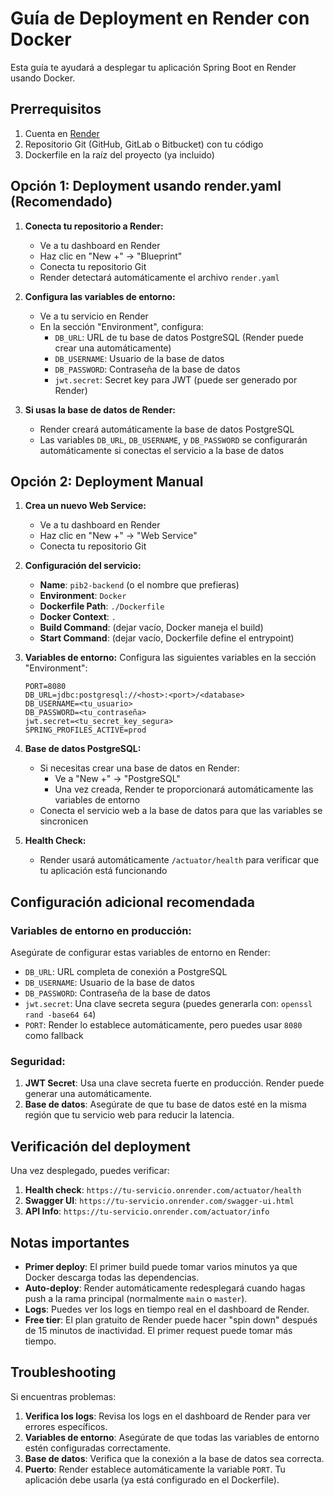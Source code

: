 # Guía de Deployment en Render con Docker

Esta guía te ayudará a desplegar tu aplicación Spring Boot en Render usando Docker.

## Prerrequisitos

1. Cuenta en [Render](https://render.com)
2. Repositorio Git (GitHub, GitLab o Bitbucket) con tu código
3. Dockerfile en la raíz del proyecto (ya incluido)

## Opción 1: Deployment usando render.yaml (Recomendado)

1. **Conecta tu repositorio a Render:**
   - Ve a tu dashboard en Render
   - Haz clic en "New +" → "Blueprint"
   - Conecta tu repositorio Git
   - Render detectará automáticamente el archivo `render.yaml`

2. **Configura las variables de entorno:**
   - Ve a tu servicio en Render
   - En la sección "Environment", configura:
     - `DB_URL`: URL de tu base de datos PostgreSQL (Render puede crear una automáticamente)
     - `DB_USERNAME`: Usuario de la base de datos
     - `DB_PASSWORD`: Contraseña de la base de datos
     - `jwt.secret`: Secret key para JWT (puede ser generado por Render)

3. **Si usas la base de datos de Render:**
   - Render creará automáticamente la base de datos PostgreSQL
   - Las variables `DB_URL`, `DB_USERNAME`, y `DB_PASSWORD` se configurarán automáticamente si conectas el servicio a la base de datos

## Opción 2: Deployment Manual

1. **Crea un nuevo Web Service:**
   - Ve a tu dashboard en Render
   - Haz clic en "New +" → "Web Service"
   - Conecta tu repositorio Git

2. **Configuración del servicio:**
   - **Name**: `pib2-backend` (o el nombre que prefieras)
   - **Environment**: `Docker`
   - **Dockerfile Path**: `./Dockerfile`
   - **Docker Context**: `.`
   - **Build Command**: (dejar vacío, Docker maneja el build)
   - **Start Command**: (dejar vacío, Dockerfile define el entrypoint)

3. **Variables de entorno:**
   Configura las siguientes variables en la sección "Environment":
   ```
   PORT=8080
   DB_URL=jdbc:postgresql://<host>:<port>/<database>
   DB_USERNAME=<tu_usuario>
   DB_PASSWORD=<tu_contraseña>
   jwt.secret=<tu_secret_key_segura>
   SPRING_PROFILES_ACTIVE=prod
   ```

4. **Base de datos PostgreSQL:**
   - Si necesitas crear una base de datos en Render:
     - Ve a "New +" → "PostgreSQL"
     - Una vez creada, Render te proporcionará automáticamente las variables de entorno
   - Conecta el servicio web a la base de datos para que las variables se sincronicen

5. **Health Check:**
   - Render usará automáticamente `/actuator/health` para verificar que tu aplicación está funcionando

## Configuración adicional recomendada

### Variables de entorno en producción:

Asegúrate de configurar estas variables de entorno en Render:

- `DB_URL`: URL completa de conexión a PostgreSQL
- `DB_USERNAME`: Usuario de la base de datos
- `DB_PASSWORD`: Contraseña de la base de datos
- `jwt.secret`: Una clave secreta segura (puedes generarla con: `openssl rand -base64 64`)
- `PORT`: Render lo establece automáticamente, pero puedes usar `8080` como fallback

### Seguridad:

1. **JWT Secret**: Usa una clave secreta fuerte en producción. Render puede generar una automáticamente.
2. **Base de datos**: Asegúrate de que tu base de datos esté en la misma región que tu servicio web para reducir la latencia.

## Verificación del deployment

Una vez desplegado, puedes verificar:

1. **Health check**: `https://tu-servicio.onrender.com/actuator/health`
2. **Swagger UI**: `https://tu-servicio.onrender.com/swagger-ui.html`
3. **API Info**: `https://tu-servicio.onrender.com/actuator/info`

## Notas importantes

- **Primer deploy**: El primer build puede tomar varios minutos ya que Docker descarga todas las dependencias.
- **Auto-deploy**: Render automáticamente redesplegará cuando hagas push a la rama principal (normalmente `main` o `master`).
- **Logs**: Puedes ver los logs en tiempo real en el dashboard de Render.
- **Free tier**: El plan gratuito de Render puede hacer "spin down" después de 15 minutos de inactividad. El primer request puede tomar más tiempo.

## Troubleshooting

Si encuentras problemas:

1. **Verifica los logs**: Revisa los logs en el dashboard de Render para ver errores específicos.
2. **Variables de entorno**: Asegúrate de que todas las variables de entorno estén configuradas correctamente.
3. **Base de datos**: Verifica que la conexión a la base de datos sea correcta.
4. **Puerto**: Render establece automáticamente la variable `PORT`. Tu aplicación debe usarla (ya está configurado en el Dockerfile).

